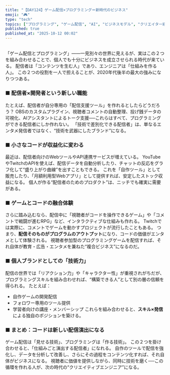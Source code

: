 ```yaml
---
title: "【DAY124】ゲーム配信×プログラミング＝新時代のビジネス"
emoji: "🎮"
type: "tech"
topics: ["プログラミング", "ゲーム配信", "AI", "ビジネスモデル", "クリエイター経済"]
published: true
published_at: "2025-10-12 00:02"
---
```


##

「ゲーム配信とプログラミング」――一見別々の世界に見えるが、実はこの２つを組み合わせることで、個人でも十分にビジネスを成立させられる時代が来ている。
配信者は「コンテンツを生む人」であり、エンジニアは「仕組みを作る人」。
この２つの役割を一人で担えることが、2020年代後半の最大の強みになりつつある。

### ■ 配信者×開発者という新しい職能

たとえば、配信者が自分専用の「配信支援ツール」を作れるとしたらどうだろう？
OBSのカスタムプラグイン、視聴者コメントの自動整理、投げ銭データの可視化、AIアシスタントによるトーク支援──これらはすべて、プログラミングができる配信者にしか作れない。
「技術で差別化できる配信者」は、単なるエンタメ発信者ではなく、“技術を武器にしたブランド”になる。

### ■ 小さなコードが収益化に変わる

最近は、配信者向けのWebツールやAPI連携サービスが増えている。
YouTubeやTwitchのAPIを使えば、配信データを自動分析したり、チャットの反応をグラフ化して“盛り上がり曲線”を出すこともできる。
これを「自作ツール」として販売したり、「月額利用型Webアプリ」として提供すれば、安定したストック収益になる。
個人が作る“配信者のためのプロダクト”は、ニッチでも確実に需要がある。

### ■ ゲームとコードの融合体験

さらに踏み込むなら、配信中に「視聴者がコードを操作できるゲーム」や「コメントで戦闘が進むRPG」など、インタラクティブな仕組みも作れる。
Twitchでは実際に、コメントでゲームを動かすプロジェクトが流行したこともある。
つまり、**配信そのものがプログラムのアウトプット**になり、コードの価値がエンタメとして体験される。
視聴者参加型のプログラミングゲームを配信すれば、それ自体が教育・広告・エンタメを兼ねた“複合ビジネス”になるのだ。

### ■ 個人ブランドとしての「技術力」

配信の世界では「リアクション力」や「キャラクター性」が重視されがちだが、プログラミングスキルを組み合わせれば、“構築できる人”として別の層の信頼を得られる。
たとえば：

* 自作ゲームの開発配信
* フォロワー専用のツール提供
* 学習者向けの講座・メンバーシップ
  これらを組み合わせると、**スキル×発信**による独自のポジションを築ける。

### ■ まとめ：コードは新しい配信演出になる

ゲーム配信は「見せる技術」、プログラミングは「作る技術」。
この２つを掛け合わせると、「仕組みごと演出する配信者」になれる。
自作のツールで配信を強化し、データを分析して改善し、さらにその過程をコンテンツ化すれば、それ自体がビジネスになる。
視聴者に価値を提供しながら、同時に技術を磨く──この循環を作れる人が、次の時代の“クリエイティブエンジニア”になる。